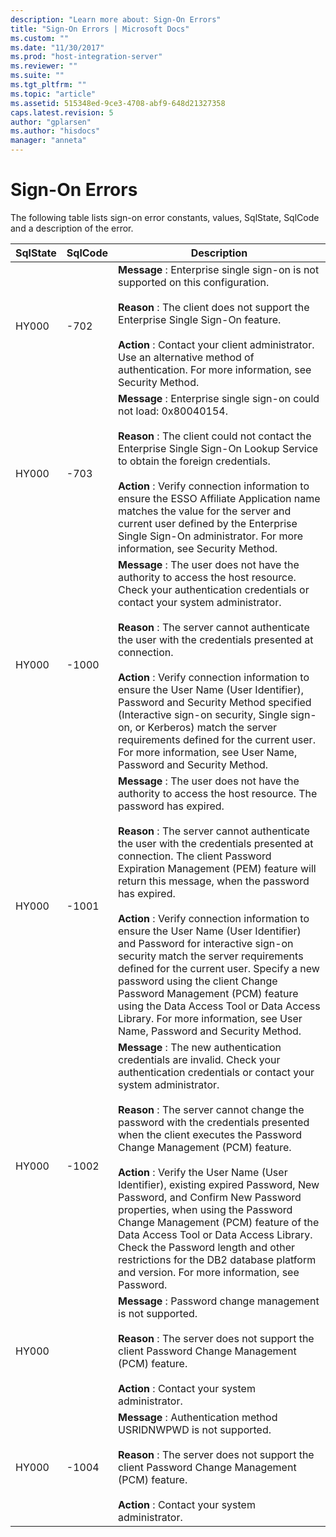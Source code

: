 ```yaml
---
description: "Learn more about: Sign-On Errors"
title: "Sign-On Errors | Microsoft Docs"
ms.custom: ""
ms.date: "11/30/2017"
ms.prod: "host-integration-server"
ms.reviewer: ""
ms.suite: ""
ms.tgt_pltfrm: ""
ms.topic: "article"
ms.assetid: 515348ed-9ce3-4708-abf9-648d21327358
caps.latest.revision: 5
author: "gplarsen"
ms.author: "hisdocs"
manager: "anneta"
---
```

# Sign-On Errors
The following table lists sign-on error constants, values, SqlState, SqlCode and a description of the error.  
  
|SqlState|SqlCode|Description|  
|-|-|-|  
|HY000|-702|**Message** : Enterprise single sign-on is not supported on this configuration.<br /><br /> **Reason** : The client does not support the Enterprise Single Sign-On feature.<br /><br /> **Action** : Contact your client administrator. Use an alternative method of authentication. For more information, see Security Method.|  
|HY000|-703|**Message** : Enterprise single sign-on could not load: 0x80040154.<br /><br /> **Reason** : The client could not contact the Enterprise Single Sign-On Lookup Service to obtain the foreign credentials.<br /><br /> **Action** : Verify connection information to ensure the ESSO Affiliate Application name matches the value for the server and current user defined by the Enterprise Single Sign-On administrator. For more information, see Security Method.|  
|HY000|-1000|**Message** : The user does not have the authority to access the host resource. Check your authentication credentials or contact your system administrator.<br /><br /> **Reason** : The server cannot authenticate the user with the credentials presented at connection.<br /><br /> **Action** : Verify connection information to ensure the User Name (User Identifier), Password and Security Method specified (Interactive sign-on security, Single sign-on, or Kerberos) match the server requirements defined for the current user. For more information, see User Name, Password and Security Method.|  
|HY000|-1001|**Message** : The user does not have the authority to access the host resource. The password has expired.<br /><br /> **Reason** : The server cannot authenticate the user with the credentials presented at connection. The client Password Expiration Management (PEM) feature will return this message, when the password has expired.<br /><br /> **Action** : Verify connection information to ensure the User Name (User Identifier) and Password for interactive sign-on security match the server requirements defined for the current user. Specify a new password using the client Change Password Management (PCM) feature using the Data Access Tool or Data Access Library. For more information, see User Name, Password and Security Method.|  
|HY000|-1002|**Message** : The new authentication credentials are invalid. Check your authentication credentials or contact your system administrator.<br /><br /> **Reason** : The server cannot change the password with the credentials presented when the client executes the Password Change Management (PCM) feature.<br /><br /> **Action** : Verify the User Name (User Identifier), existing expired Password, New Password, and Confirm New Password properties, when using the Password Change Management (PCM) feature of the Data Access Tool or Data Access Library. Check the Password length and other restrictions for the DB2 database platform and version. For more information, see Password.|  
|HY000||**Message** : Password change management is not supported.<br /><br /> **Reason** : The server does not support the client Password Change Management (PCM) feature.<br /><br /> **Action** : Contact your system administrator.|  
|HY000|-1004|**Message** : Authentication method USRIDNWPWD is not supported.<br /><br /> **Reason** : The server does not support the client Password Change Management (PCM) feature.<br /><br /> **Action** : Contact your system administrator.|

